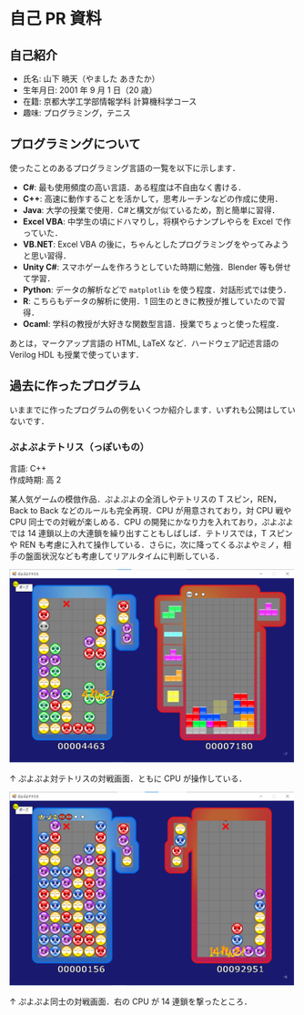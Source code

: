 # 自己 PR 資料

## 自己紹介

- 氏名: 山下 暁天（やました あきたか）
- 生年月日: 2001 年 9 月 1 日（20 歳）
- 在籍: 京都大学工学部情報学科 計算機科学コース
- 趣味: プログラミング，テニス

## プログラミングについて

使ったことのあるプログラミング言語の一覧を以下に示します．

- **C#**: 最も使用頻度の高い言語．ある程度は不自由なく書ける．
- **C++**: 高速に動作することを活かして，思考ルーチンなどの作成に使用．
- **Java**: 大学の授業で使用．C#と構文が似ているため，割と簡単に習得．
- **Excel VBA**: 中学生の頃にドハマりし，将棋やらナンプレやらを Excel で作っていた．
- **VB.NET**: Excel VBA の後に，ちゃんとしたプログラミングをやってみようと思い習得．
- **Unity C#**: スマホゲームを作ろうとしていた時期に勉強．Blender 等も併せて学習．
- **Python**: データの解析などで `matplotlib` を使う程度．対話形式では使う．
- **R**: こちらもデータの解析に使用．1 回生のときに教授が推していたので習得．
- **Ocaml**: 学科の教授が大好きな関数型言語．授業でちょっと使った程度．

あとは，マークアップ言語の HTML, LaTeX など．ハードウェア記述言語の Verilog HDL も授業で使っています．

## 過去に作ったプログラム

いままでに作ったプログラムの例をいくつか紹介します．いずれも公開はしていないです．

### **ぷよぷよテトリス**（っぽいもの）

言語: C++  
作成時期: 高 2

某人気ゲームの模倣作品．ぷよぷよの全消しやテトリスの T スピン，REN，Back to Back などのルールも完全再現．CPU が用意されており，対 CPU 戦や CPU 同士での対戦が楽しめる．CPU の開発にかなり力を入れており，ぷよぷよでは 14 連鎖以上の大連鎖を繰り出すこともしばしば．テトリスでは，T スピンや REN も考慮に入れて操作している．さらに，次に降ってくるぷよやミノ，相手の盤面状況なども考慮してリアルタイムに判断している．

<img src="/img/puyotet1.png" alt="動作例" width="500pt">

↑ ぷよぷよ対テトリスの対戦画面．ともに CPU が操作している．

<img src="/img/puyotet2.png" alt="動作例" width="500pt">

↑ ぷよぷよ同士の対戦画面．右の CPU が 14 連鎖を撃ったところ．
